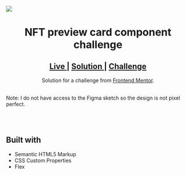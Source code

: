 <img src="https://res.cloudinary.com/dz209s6jk/image/upload/q_auto:good,w_900/Challenges/sr9i7z9p1tfb2m40pigu.jpg"></img>


<h1 align="center">NFT preview card component challenge</h1>

<div align="center">
  <h2>
    <a href="https://abdulrahmanfe.github.io/Challenge_Num_02/" target="_blank">
      Live
    </a>
    <span> | </span>
    <a href="https://www.frontendmentor.io/solutions/responsive-nft-preview-card-component-html-and-css3-EcF3raJkp" target="_blank">
      Solution
    </a>
   <span> | </span>
    <a href="https://www.frontendmentor.io/challenges/nft-preview-card-component-SbdUL_w0U" target="_blank">
      Challenge
    </a>
  </h2>
</div>
<div align="center">
   Solution for a challenge from <a href="https://www.frontendmentor.io/" target="_blank">Frontend Mentor</a>.
</div>
<br />
<p>Note: I do not have access to the Figma sketch so the design is not pixel perfect.</p>
<br />
<br />
<h2>Built with</h2>

- Semantic HTML5 Markup
- CSS Custom Properties
- Flex
